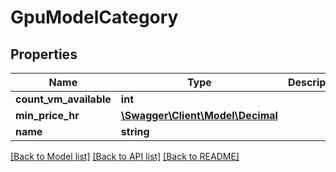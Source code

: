# GpuModelCategory

## Properties
Name | Type | Description | Notes
------------ | ------------- | ------------- | -------------
**count_vm_available** | **int** |  | 
**min_price_hr** | [**\Swagger\Client\Model\Decimal**](Decimal.md) |  | 
**name** | **string** |  | 

[[Back to Model list]](../../README.md#documentation-for-models) [[Back to API list]](../../README.md#documentation-for-api-endpoints) [[Back to README]](../../README.md)

